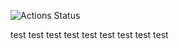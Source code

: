 ![Actions Status](https://github.com/aleksandrtikhonov/yamdb_final/actions/workflows/main.yml/badge.svg)

test
test
test
test
test
test
test
test
test
